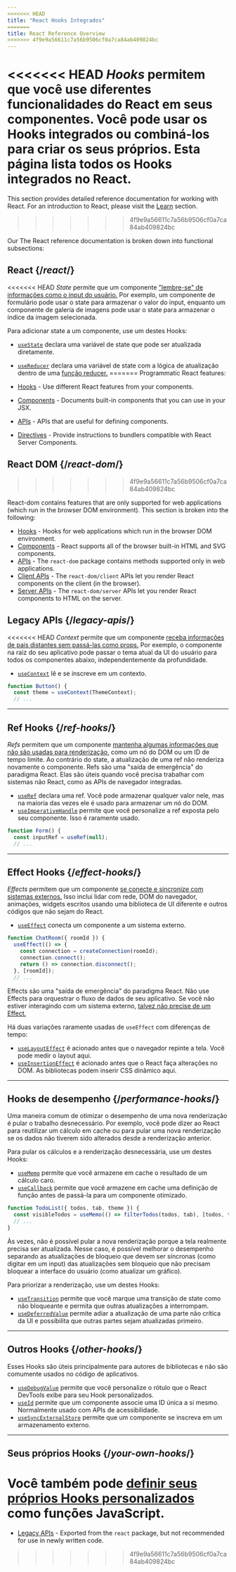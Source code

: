 ```yaml
---
<<<<<<< HEAD
title: "React Hooks Integrados"
=======
title: React Reference Overview
>>>>>>> 4f9e9a56611c7a56b9506cf0a7ca84ab409824bc
---
```


<Intro>

<<<<<<< HEAD
*Hooks* permitem que você use diferentes funcionalidades do React em seus componentes. Você pode usar os Hooks integrados ou combiná-los para criar os seus próprios. Esta página lista todos os Hooks integrados no React.
=======
This section provides detailed reference documentation for working with React. For an introduction to React, please visit the [Learn](/learn) section.
>>>>>>> 4f9e9a56611c7a56b9506cf0a7ca84ab409824bc

</Intro>

Our The React reference documentation is broken down into functional subsections:

## React {/*react*/}

<<<<<<< HEAD
*State* permite que um componente ["lembre-se" de informações como o input do usuário.](/learn/state-a-components-memory) Por exemplo, um componente de formulário pode usar o state para armazenar o valor do input, enquanto um componente de galeria de imagens pode usar o state para armazenar o índice da imagem selecionada.

Para adicionar state a um componente, use um destes Hooks:

* [`useState`](/reference/react/useState) declara uma variável de state que pode ser atualizada diretamente.
* [`useReducer`](/reference/react/useReducer) declara uma variável de state com a lógica de atualização dentro de uma [função reducer.](/learn/extracting-state-logic-into-a-reducer)
=======
Programmatic React features:

* [Hooks](/reference/react/hooks) - Use different React features from your components.
* [Components](/reference/react/components) - Documents built-in components that you can use in your JSX.
* [APIs](/reference/react/apis) - APIs that are useful for defining components.
* [Directives](/reference/react/directives) - Provide instructions to bundlers compatible with React Server Components.

## React DOM {/*react-dom*/}
>>>>>>> 4f9e9a56611c7a56b9506cf0a7ca84ab409824bc

React-dom contains features that are only supported for web applications (which run in the browser DOM environment). This section is broken into the following:

* [Hooks](/reference/react-dom/hooks) - Hooks for web applications which run in the browser DOM environment.
* [Components](/reference/react-dom/components) - React supports all of the browser built-in HTML and SVG components.
* [APIs](/reference/react-dom) - The `react-dom` package contains methods supported only in web applications.
* [Client APIs](/reference/react-dom/client) - The `react-dom/client` APIs let you render React components on the client (in the browser).
* [Server APIs](/reference/react-dom/server) - The `react-dom/server` APIs let you render React components to HTML on the server.

## Legacy APIs {/*legacy-apis*/}

<<<<<<< HEAD
*Context* permite que um componente [receba informações de pais distantes sem passá-las como props.](/learn/passing-props-to-a-component) Por exemplo, o componente na raiz do seu aplicativo pode passar o tema atual da UI do usuário para todos os componentes abaixo, independentemente da profundidade.

* [`useContext`](/reference/react/useContext) lê e se inscreve em um contexto.

```js
function Button() {
  const theme = useContext(ThemeContext);
  // ...
```

---

## Ref Hooks {/*ref-hooks*/}

*Refs* permitem que um componente [mantenha algumas informações que não são usadas para renderização,](/learn/referencing-values-with-refs) como um nó do DOM ou um ID de tempo limite. Ao contrário do state, a atualização de uma ref não renderiza novamente o componente. Refs são uma "saída de emergência" do paradigma React. Elas são úteis quando você precisa trabalhar com sistemas não React, como as APIs de navegador integradas.

* [`useRef`](/reference/react/useRef) declara uma ref. Você pode armazenar qualquer valor nele, mas na maioria das vezes ele é usado para armazenar um nó do DOM.
* [`useImperativeHandle`](/reference/react/useImperativeHandle) permite que você personalize a ref exposta pelo seu componente. Isso é raramente usado.

```js
function Form() {
  const inputRef = useRef(null);
  // ...
```

---

## Effect Hooks {/*effect-hooks*/}

*Effects* permitem que um componente [se conecte e sincronize com sistemas externos.](/learn/synchronizing-with-effects) Isso inclui lidar com rede, DOM do navegador, animações, widgets escritos usando uma biblioteca de UI diferente e outros códigos que não sejam do React.

* [`useEffect`](/reference/react/useEffect) conecta um componente a um sistema externo.

```js
function ChatRoom({ roomId }) {
  useEffect(() => {
    const connection = createConnection(roomId);
    connection.connect();
    return () => connection.disconnect();
  }, [roomId]);
  // ...
```

Effects são uma "saída de emergência" do paradigma React. Não use Effects para orquestrar o fluxo de dados de seu aplicativo. Se você não estiver interagindo com um sistema externo, [talvez não precise de um Effect.](/learn/you-might-not-need-an-effect)

Há duas variações raramente usadas de `useEffect` com diferenças de tempo:

* [`useLayoutEffect`](/reference/react/useLayoutEffect) é acionado antes que o navegador repinte a tela. Você pode medir o layout aqui.
* [`useInsertionEffect`](/reference/react/useInsertionEffect) é acionado antes que o React faça alterações no DOM. As bibliotecas podem inserir CSS dinâmico aqui.

---

## Hooks de desempenho {/*performance-hooks*/}

Uma maneira comum de otimizar o desempenho de uma nova renderização é pular o trabalho desnecessário. Por exemplo, você pode dizer ao React para reutilizar um cálculo em cache ou para pular uma nova renderização se os dados não tiverem sido alterados desde a renderização anterior.

Para pular os cálculos e a renderização desnecessária, use um destes Hooks:

- [`useMemo`](/reference/react/useMemo) permite que você armazene em cache o resultado de um cálculo caro.
- [`useCallback`](/reference/react/useCallback) permite que você armazene em cache uma definição de função antes de passá-la para um componente otimizado.

```js
function TodoList({ todos, tab, theme }) {
  const visibleTodos = useMemo(() => filterTodos(todos, tab), [todos, tab]);
  // ...
}
```

Às vezes, não é possível pular a nova renderização porque a tela realmente precisa ser atualizada. Nesse caso, é possível melhorar o desempenho separando as atualizações de bloqueio que devem ser síncronas (como digitar em um input) das atualizações sem bloqueio que não precisam bloquear a interface do usuário (como atualizar um gráfico).

Para priorizar a renderização, use um destes Hooks:

- [`useTransition`](/reference/react/useTransition) permite que você marque uma transição de state como não bloqueante e permita que outras atualizações a interrompam.
- [`useDeferredValue`](/reference/react/useDeferredValue) permite adiar a atualização de uma parte não crítica da UI e possibilita que outras partes sejam atualizadas primeiro.

---

## Outros Hooks {/*other-hooks*/}

Esses Hooks são úteis principalmente para autores de bibliotecas e não são comumente usados no código de aplicativos.

- [`useDebugValue`](/reference/react/useDebugValue) permite que você personalize o rótulo que o React DevTools exibe para seu Hook personalizados.
- [`useId`](/reference/react/useId) permite que um componente associe uma ID única a si mesmo. Normalmente usado com APIs de acessibilidade.
- [`useSyncExternalStore`](/reference/react/useSyncExternalStore) permite que um componente se inscreva em um armazenamento externo.

---

## Seus próprios Hooks {/*your-own-hooks*/}

Você também pode [definir seus próprios Hooks personalizados](/learn/reusing-logic-with-custom-hooks#extracting-your-own-custom-hook-from-a-component) como funções JavaScript.
=======
* [Legacy APIs](/reference/react/legacy) - Exported from the `react` package, but not recommended for use in newly written code.
>>>>>>> 4f9e9a56611c7a56b9506cf0a7ca84ab409824bc
